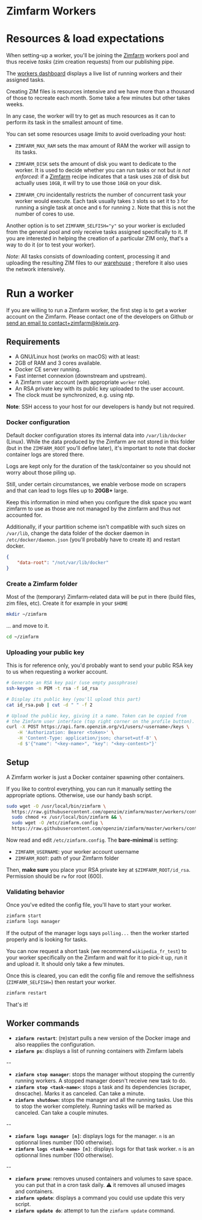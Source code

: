 Zimfarm Workers
===============

# Resources & load expectations

When setting-up a worker, you'll be joining the
[Zimfarm](https://farm.openzim.org) workers pool and thus receive
*tasks* (zim creation requests) from our publishing pipe.

The [workers dashboard](https://farm.openzim.org/workers) displays a
live list of running workers and their assigned tasks.

Creating ZIM files is resources intensive and we have more than a
thousand of those to recreate each month. Some take a few minutes but
other takes weeks.

In any case, the worker will try to get as much resources as it can to
perform its task in the smallest amount of time.

You can set some resources usage *limits* to avoid overloading your
host:

* `ZIMFARM_MAX_RAM` sets the max amount of RAM the worker will assign
  to its tasks.

* `ZIMFARM_DISK` sets the amount of disk you want to dedicate to the worker.
  It is used to decide whether you can run tasks or not but _is
  not enforced_: if a [Zimfarm](https://farm.openzim.org/recipes)
  recipe indicates that a task uses `2GB` of disk but actually uses
  `10GB`, it will try to use those `10GB` on your disk.

* `ZIMFARM_CPU` incidentally restricts the number of concurrent task
  your worker would execute. Each task usually takes `3` slots so set
  it to `3` for running a single task at once and `6` for running
  `2`. Note that this is not the number of cores to use.

Another option is to set `ZIMFARM_SELFISH="y"` so your worker is
excluded from the general pool and only receive tasks assigned
specifically to it. If you are interested in helping the creation of a
particular ZIM only, that's a way to do it (or to test your worker).

_Note_: All tasks consists of downloading content, processing it and
uploading the resulting ZIM files to our
[warehouse](https://download.kiwix.org) ; therefore it also uses the
network intensively.

# Run a worker

If you are willing to run a Zimfarm worker, the first step is to get a
worker account on the Zimfarm. Please contact one of the developers on
Github or [send an email to
contact+zimfarm@kiwix.org](mailto:contact+zimfarm@kiwix.org).

## Requirements

* A GNU/Linux host (works on macOS) with at least:
 * 2GB of RAM and 3 cores available.
 * Docker CE server running.
 * Fast internet connexion (downstream and upstream).
* A Zimfarm user account (with appropriate `worker` role).
* An RSA private key with its public key uploaded to the user account.
* The clock must be synchronized, e.g. using ntp.

__Note__: SSH access to your host for our developers is handy but not required.

### Docker configuration

Default docker configuration stores its internal data into `/var/lib/docker` (Linux). While the data produced by the Zimfarm are not stored in this folder (but in the `ZIMFARM_ROOT` you'll define later), it's important to note that docker container logs are stored there.

Logs are kept only for the duration of the task/container so you should not worry about those piling up.

Still, under certain circumstances, we enable verbose mode on scrapers and that can lead to logs files up to **20GB+** large. 

Keep this information in mind when you configure the disk space you want zimfarm to use as those are not managed by the zimfarm and thus not accounted for.

Additionally, if your partition scheme isn't compatible with such sizes on `/var/lib`, change the data folder of the docker daemon in `/etc/docker/daemon.json` (you'll probably have to create it) and restart docker.

``` json
{
    "data-root": "/not/var/lib/docker"
}
```

### Create a Zimfarm folder

Most of the (temporary) Zimfarm-related data will be put in there
(build files, zim files, etc). Create it for example in your `$HOME`
```bash
mkdir ~/zimfarm
```

... and move to it.
```bash
cd ~/zimfarm
```

### Uploading your public key

This is for reference only, you'd probably want to send your public
RSA key to us when requesting a worker account.

```bash
# Generate an RSA key pair (use empty passphrase)
ssh-keygen -m PEM -t rsa -f id_rsa

# Display its public key (you'll upload this part)
cat id_rsa.pub | cut -d " " -f 2

# Upload the public key, giving it a name. Token can be copied from
# the Zimfarm user interface (top right corner on the profile button).
curl -X POST https://api.farm.openzim.org/v1/users/<username>/keys \
    -H 'Authorization: Bearer <token>' \
    -H 'Content-Type: application/json; charset=utf-8' \
    -d $'{"name": "<key-name>", "key": "<key-content>"}'
```

## Setup

A Zimfarm worker is just a Docker container spawning other containers.

If you like to control everything, you can run it manually setting the
appropriate options. Otherwise, use our handy bash script.

```bash
sudo wget -O /usr/local/bin/zimfarm \
  https://raw.githubusercontent.com/openzim/zimfarm/master/workers/contrib/zimfarm.sh && \
  sudo chmod +x /usr/local/bin/zimfarm && \
  sudo wget -O /etc/zimfarm.config \
  https://raw.githubusercontent.com/openzim/zimfarm/master/workers/contrib/zimfarm.config
```

Now read and edit `/etc/zimfarm.config`. The **bare-minimal** is setting:

* `ZIMFARM_USERNAME`: your worker account username
* `ZIMFARM_ROOT`: path of your Zimfarm folder

Then, **make sure** you place your RSA private key at `$ZIMFARM_ROOT/id_rsa`. Permission should be `rw` for root (600).

### Validating behavior

Once you've edited the config file, you'll have to start your worker.

```bash
zimfarm start
zimfarm logs manager
```

If the output of the manager logs says `polling...` then the worker
started properly and is looking for tasks.

You can now request a short task (we recommend `wikipedia_fr_test`) to
your worker specifically on the Zimfarm and wait for it to pick-it up,
run it and upload it. It should only take a few minutes.

Once this is cleared, you can edit the config file and remove the
selfishness (`ZIMFARM_SELFISH=`) then restart your worker.

```bash
zimfarm restart
```

That's it!

## Worker commands

* **`zimfarm restart`**: (re)start pulls a new version of the Docker image and also reapplies the configuration.
* **`zimfarm ps`**: displays a list of running containers with Zimfarm labels

--

* **`zimfarm stop manager`**: stops the manager without stopping the currently running workers. A stopped manager doesn't receive new task to do.
* **`zimfarm stop <task-name>`**: stops a task and its dependencies (scraper, dnscache). Marks it as canceled. Can take a minute.
* **`zimfarm shutdown`**: stops the manager and all the running tasks. Use this to stop the worker completely. Running tasks will be marked as canceled. Can take a couple minutes.

--

* **`zimfarm logs manager [n]`**: displays logs for the manager. `n` is an optionnal lines number (100 otherwise).
* **`zimfarm logs <task-name> [n]`**: displays logs for that task worker. `n` is an optionnal lines number (100 otherwise).

--

* **`zimfarm prune`**: removes unused containers and volumes to save space. you can put that in a cron task daily. ⚠️ it removes all unused images and containers.
* **`zimfarm update`**: displays a command you could use update this very script.
* **`zimfarm update do`**: attempt to tun the `zimfarm update` command.
